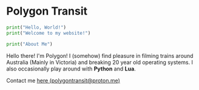# Polygon Transit
```python
print("Hello, World!")
print("Welcome to my website!")
```
```python
print("About Me")
```

Hello there! I'm Polygon! I (somehow) find pleasure in filming trains around Australia (Mainly in Victoria) and breaking 20 year old operating systems. I also occasionally play around with **Python** and **Lua**.

Contact me [here (polygontransit@proton.me)](mailto://polygontransit@proton.me)
